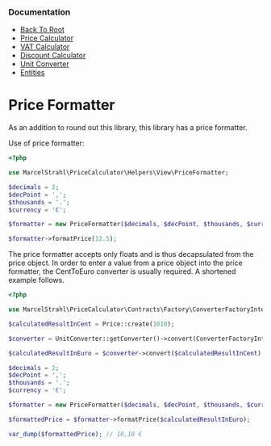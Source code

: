 ### Documentation
* [Back To Root](../readme.md)
* [Price Calculator](price-calculator.md)
* [VAT Calculator](vat-calculator.md)
* [Discount Calculator](discount-calculator.md)
* [Unit Converter](unit-converter.md)
* [Entities](entities.md)

# Price Formatter

As an addition to round out this library, this library has a price formatter.

Use of price formatter:
```php
<?php

use MarcelStrahl\PriceCalculator\Helpers\View\PriceFormatter;

$decimals = 2;
$decPoint = ',';
$thousands = '.';
$currency = '€';

$formatter = new PriceFormatter($decimals, $decPoint, $thousands, $currency);

$formatter->formatPrice(12.5);
```

The price formatter accepts only floats and is thus decapsulated from the price object.
In order to enter a value from a price object into the price formatter, the CentToEuro converter is usually required. A shortened example follows.

```php
<?php

use MarcelStrahl\PriceCalculator\Contracts\Factory\ConverterFactoryInterface;use MarcelStrahl\PriceCalculator\Facade\UnitConverter;use MarcelStrahl\PriceCalculator\Helpers\Entity\Price;use MarcelStrahl\PriceCalculator\Helpers\View\PriceFormatter;

$calculatedResultInCent = Price::create(1010);

$converter = UnitConverter::getConverter()->convert(ConverterFactoryInterface::CENT_TO_EURO);

$calculatedResultInEuro = $converter->convert($calculatedResultInCent)

$decimals = 2;
$decPoint = ',';
$thousands = '.';
$currency = '€';

$formatter = new PriceFormatter($decimals, $decPoint, $thousands, $currency);

$formattedPrice = $formatter->formatPrice($calculatedResultInEuro);

var_dump($formattedPrice); // 10,10 €
```